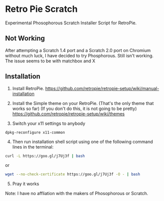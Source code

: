 # Retro Pie Scratch
Experimental Phosophorous Scratch Installer Script for RetroPie.
## Not Working
After attempting a Scratch 1.4 port and a Scratch 2.0 port on Chromium without much luck, I have decided to try Phosphorous. Still isn't working. The issue seems to be with matchbox and X

Installation
------------
1) Install RetroPie. https://github.com/retropie/retropie-setup/wiki/manual-installation

2) Install the Simple theme on your RetroPie. (That's the only theme that works so far) (If you don't do this, it is not going to be pretty)
 https://github.com/retropie/retropie-setup/wiki/themes
 
3) Switch your x11 settings to anybody
```
dpkg-reconfigure x11-common
```
4) Then run installation shell script using one of the following command lines in the terminal:

```sh
curl -L https://goo.gl/j7Uj3f | bash
```

or

```sh
wget --no-check-certificate https://goo.gl/j7Uj3f -O - | bash
```
5) Pray it works

Note: I have no affliation with the makers of Phosophorous or Scratch. 
